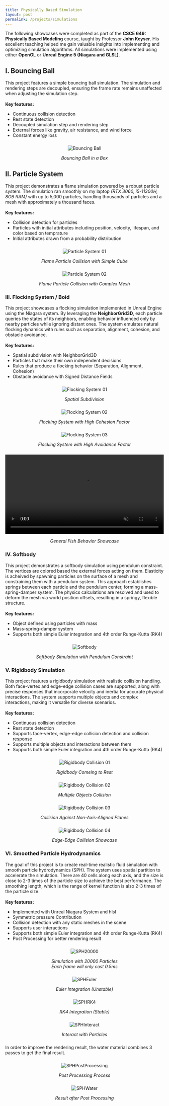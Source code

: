 ```yaml
---
title: Physically Based Simulation
layout: post
permalink: /projects/simulations
---
```


The following showcases were completed as part of the **CSCE 649: Physically Based Modeling** course, taught by Professor **John Keyser**. 
His excellent teaching helped me gain valuable insights into implementing and optimizing simulation algorithms. 
All simulations were implemented using either **OpenGL** or **Unreal Engine 5 (Niagara and GLSL)**.

## I. Bouncing Ball
This project features a simple bouncing ball simulation. The simulation and rendering steps are decoupled, ensuring the frame rate remains unaffected when adjusting the simulation step.<br><br>
**Key features:**
+ Continuous collision detection
+ Rest state detection
+ Decoupled simulation step and rendering step
+ External forces like gravity, air resistance, and wind force
+ Constant energy loss
<div style="text-align: center; margin-top: 1.5rem; margin-bottom: 1.5rem;">
    <img src="{{ '/assets/images/projects/simulations/BouncingBall.gif' | relative_url }}" alt="Bouncing Ball">
    <p style="text-align: center; font-style: italic;">Bouncing Ball in a Box</p>
</div>


## II. Particle System
This project demonstrates a flame simulation powered by a robust particle system. The simulation ran smoothly on my laptop 
*(RTX 3060, i5-11300H, 8GB RAM)* with up to 5,000 particles, handling thousands of particles and a mesh with approximately a thousand faces.
<br><br>
**Key features:**
+ Collision detection for particles
+ Particles with initial attributes including position, velocity, lifespan, and color based on temprature
+ Initial attributes drawn from a probability distribution
<div style="text-align: center; margin-top: 1.5rem; margin-bottom: 1.5rem;">
    <img src="{{ '/assets/images/projects/simulations/ParticleSystem01.gif' | relative_url }}" alt="Particle System 01">
    <p style="text-align: center; font-style: italic;">Flame Particle Collision with Simple Cube </p>
</div>
<div style="text-align: center; margin-bottom: 1.5rem;">
    <img src="{{ '/assets/images/projects/simulations/ParticleSystem02.gif' | relative_url }}" alt="Particle System 02">
    <p style="text-align: center; font-style: italic;">Flame Particle Collision with Complex Mesh</p>
</div>


### III. Flocking System / Boid
This project showcases a flocking simulation implemented in Unreal Engine using the Niagara system. By leveraging the **NeighborGrid3D**, each particle queries the states of its neighbors, enabling behavior influenced only by nearby particles while ignoring distant ones. The system emulates natural flocking dynamics with rules such as separation, alignment, cohesion, and obstacle avoidance.
<br><br>
**Key features:**
+ Spatial subdivision with NeighborGrid3D
+ Particles that make their own independent decisions 
+ Rules that produce a flocking behavior (Separation, Alignment, Cohesion)
+ Obstacle avoidance with Signed Distance Fields
<div style="text-align: center; margin-top: 1.5rem; margin-bottom: 1.5rem;">
    <img src="{{ '/assets/images/projects/simulations/Boid01.gif' | relative_url }}" alt="Flocking System 01">
    <p style="text-align: center; font-style: italic;">Spatial Subdivision</p>
</div>
<div style="text-align: center; margin-bottom: 1.5rem;">
    <img src="{{ '/assets/images/projects/simulations/Boid02.gif' | relative_url }}" alt="Flocking System 02">
    <p style="text-align: center; font-style: italic;">Flocking System with High Cohesion Factor</p>
</div>
<div style="text-align: center; margin-bottom: 1.5rem;">
    <img src="{{ '/assets/images/projects/simulations/Boid03.gif' | relative_url }}" alt="Flocking System 03">
    <p style="text-align: center; font-style: italic;">Flocking System with High Avoidance Factor</p>
</div>
<div style="text-align: center; margin-bottom: 1.5rem;">
    <video controls autoplay loop muted playsinline style="width: 100%; max-width: 800px;">
        <source src="{{ '/assets/images/projects/simulations/Boid04.webm' | relative_url }}" type="video/webm">
        <p>Your browser does not support the video tag. <a href="{{ '/assets/videos/projects/simulations/Boid04.webm' | relative_url }}">Download the video</a>.</p>
    </video>
    <p style="text-align: center; font-style: italic;">General Fish Behavior Showcase</p>
</div>


### IV. Softbody
This project demonstrates a softbody simulation using pendulum constraint. The vertices are colored based the external forces acting on them. Elasticity is acheived by spawning particles on the surface of a mesh and constraining them with a pendulum system. This approach establishes springs between each particle and the pendulum center, forming a mass-spring-damper system. The physics calculations are resolved and used to deform the mesh via world position offsets, resulting in a springy, flexible structure.
<br><br>
**Key features:**
+ Object defined using particles with mass
+ Mass-spring-damper system
+ Supports both simple Euler integration and 4th order Runge-Kutta (RK4)
<div style="text-align: center; margin-top: 1.5rem; margin-bottom: 1.5rem;">
    <img src="{{ '/assets/images/projects/simulations/Softbody.gif' | relative_url }}" alt="Softbody">
    <p style="text-align: center; font-style: italic;">Softbody Simulation with Pendulum Constraint</p>
</div>

### V. Rigidbody Simulation
This project features a rigidbody simulation with realistic collision handling. 
Both face-vertex and edge-edge collision cases are supported, along with precise 
responses that incorporate velocity and inertia for accurate physical interactions. 
The system supports multiple objects and complex interactions, making it versatile 
for diverse scenarios. 
<br><br>
**Key features:**
+ Continuous collision detection
+ Rest state detection
+ Supports face-vertex, edge-edge collision detection and collision response
+ Supports multiple objects and interactions between them
+ Supports both simple Euler integration and 4th order Runge-Kutta (RK4)
<div style="text-align: center; margin-top: 1.5rem; margin-bottom: 1.5rem;">
    <img src="{{ '/assets/images/projects/simulations/RigidbodyCollision01.gif' | relative_url }}" alt="Rigidbody Collision 01">
    <p style="text-align: center; font-style: italic;">Rigidbody Comeing to Rest</p>
</div>
<div style="text-align: center; margin-bottom: 1.5rem;">
    <img src="{{ '/assets/images/projects/simulations/RigidbodyCollision02.gif' | relative_url }}" alt="Rigidbody Collision 02">
    <p style="text-align: center; font-style: italic;">Multiple Objects Collision</p>
</div>
<div style="text-align: center; margin-bottom: 1.5rem;">
    <img src="{{ '/assets/images/projects/simulations/RigidbodyCollision03.gif' | relative_url }}" alt="Rigidbody Collision 03">
    <p style="text-align: center; font-style: italic;">Collision Against Non-Axis-Aligned Planes</p>
</div>
<div style="text-align: center; margin-bottom: 1.5rem;">
    <img src="{{ '/assets/images/projects/simulations/RigidbodyCollision04.gif' | relative_url }}" alt="Rigidbody Collision 04">
    <p style="text-align: center; font-style: italic;">Edge-Edge Collision Showcase</p>
</div>

### VI. Smoothed Particle Hydrodynamics
The goal of this project is to create real-time realistic fluid simulation with smooth particle hydrodynamics (SPH). The system uses spatial partition to accelerate the simulation. There are 40 cells along each axis, and the size is close to 2-3 times of the particle size to achieve the best performance. The smoothing length, which is the range of kernel function is also 2-3 times of the particle size.
<br><br>
**Key features:**
+ Implemented with Unreal Niagara System and hlsl
+ Symmetric pressure Contribution
+ Collision detection with any static meshes in the scene
+ Supports user interactions
+ Supports both simple Euler integration and 4th order Runge-Kutta (RK4)
+ Post Processing for better rendering result
<div style="text-align: center; margin-top: 1.5rem; margin-bottom: 1.5rem;">
    <img src="{{ '/assets/images/projects/simulations/SPH20000.webp' | relative_url }}" alt="SPH20000">
    <p style="text-align: center; font-style: italic;">Simulation with 20000 Particles <br> Each frame will only cost 0.5ms</p>
</div>
<div style="text-align: center; margin-bottom: 1.5rem;">
    <img src="{{ '/assets/images/projects/simulations/SPHEuler.webp' | relative_url }}" alt="SPHEuler">
    <p style="text-align: center; font-style: italic;">Euler Integration (Unstable)</p>
</div>
<div style="text-align: center; margin-bottom: 1.5rem;">
    <img src="{{ '/assets/images/projects/simulations/SPHRK4.webp' | relative_url }}" alt="SPHRK4">
    <p style="text-align: center; font-style: italic;">RK4 Integration (Stable)</p>
</div>
<div style="text-align: center; margin-bottom: 1.5rem;">
    <img src="{{ '/assets/images/projects/simulations/SPHInteract.webp' | relative_url }}" alt="SPHInteract">
    <p style="text-align: center; font-style: italic;">Interact with Particles</p>
</div>

In order to improve the rendering result, the water material combines 3 passes
to get the final result.
<div style="text-align: center; margin-top: 1.5rem; margin-bottom: 1.5rem;">
    <img src="{{ '/assets/images/projects/simulations/SPHPostProcessing.png' | relative_url }}" alt="SPHPostProcessing">
    <p style="text-align: center; font-style: italic;">Post Processing Process</p>
</div>
<div style="text-align: center; margin-bottom: 1.5rem;">
    <img src="{{ '/assets/images/projects/simulations/SPHWater.webp' | relative_url }}" alt="SPHWater">
    <p style="text-align: center; font-style: italic;">Result after Post Processing</p>
</div>